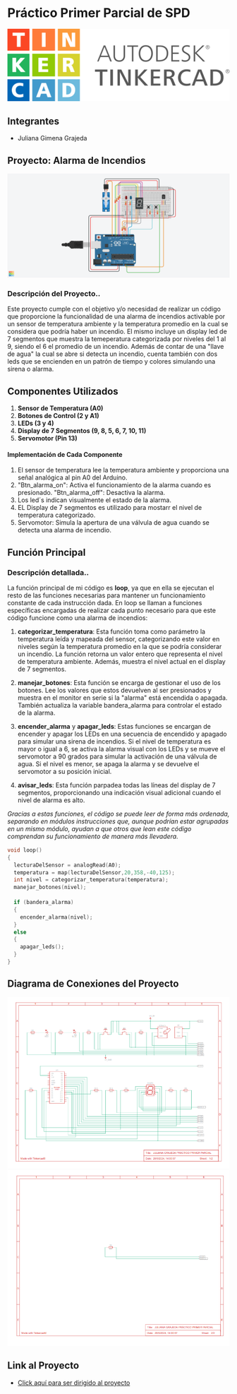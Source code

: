 # Práctico Primer Parcial de SPD
![Tinkercad](./imagenes/at.png)


## Integrantes
- Juliana Gimena Grajeda

## Proyecto: Alarma de Incendios

![Proyecto](./imagenes/PRIMER_PARCIAL.png)

### Descripción del Proyecto..
Este proyecto cumple con el objetivo y/o necesidad de realizar un código que proporcione la funcionalidad de una alarma de incendios activable por un sensor de temperatura ambiente y la temperatura promedio en la cual se considera que podría haber un incendio. El mismo incluye un display led de 7 segmentos que muestra la temeperatura categorizada por niveles del 1 al 9, siendo el 6 el promedio de un incendio.
Además de contar de una "llave de agua" la cual se abre si detecta un incendio, cuenta también con dos leds que se encienden en un patrón de tiempo y colores simulando una sirena o alarma.

## Componentes Utilizados

1. **Sensor de Temperatura (A0)**
2. **Botones de Control (2 y A1)**
3. **LEDs (3 y 4)**
4. **Display de 7 Segmentos (9, 8, 5, 6, 7, 10, 11)**
5. **Servomotor (Pin 13)**

#### Implementación de Cada Componente

1. El sensor de temperatura lee la temperatura ambiente y proporciona una señal analógica al pin A0 del Arduino.
2. "Btn_alarma_on": Activa el funcionamiento de la alarma cuando es presionado.
   "Btn_alarma_off": Desactiva la alarma.
3. Los led´s indican visualmente el estado de la alarma.
4. EL Display de 7 segmentos es utilizado para mostarr el nivel de temperatura categorizado.
5. Servomotor: Simula la apertura de una válvula de agua cuando se detecta una alarma de incendio.

## Función Principal

### Descripción detallada..
La función principal de mi código es **loop**, ya que en ella se ejecutan el resto de las funciones necesarias para mantener un funcionamiento constante de cada instrucción dada. En loop se llaman a funciones específicas encargadas de realizar cada punto necesario para que este código funcione como una alarma de incendios:

1. **categorizar_temperatura**: Esta función toma como parámetro la temperatura leída y mapeada del sensor, categorizando este valor en niveles según la temperatura promedio en la que se podría considerar un incendio. La función retorna un valor entero que representa el nivel de temperatura ambiente. Además, muestra el nivel actual en el display de 7 segmentos.

2. **manejar_botones**: Esta función se encarga de gestionar el uso de los botones. Lee los valores que estos devuelven al ser presionados y muestra en el monitor en serie si la "alarma" está encendida o apagada. También actualiza la variable bandera_alarma para controlar el estado de la alarma.

3. **encender_alarma** y **apagar_leds**: Estas funciones se encargan de encender y apagar los LEDs en una secuencia de encendido y apagado para simular una sirena de incendios. Si el nivel de temperatura es mayor o igual a 6, se activa la alarma visual con los LEDs y se mueve el servomotor a 90 grados para simular la activación de una válvula de agua. Si el nivel es menor, se apaga la alarma y se devuelve el servomotor a su posición inicial.

4. **avisar_leds**: Esta función parpadea todas las líneas del display de 7 segmentos, proporcionando una indicación visual adicional cuando el nivel de alarma es alto.

_Gracias a estas funciones, el código se puede leer de forma más ordenada, separando en módulos instrucciones que, aunque podrían estar agrupadas en un mismo módulo, ayudan a que otros que lean este código comprendan su funcionamiento de manera más llevadera._

~~~ C
void loop()
{
  lecturaDelSensor = analogRead(A0);
  temperatura = map(lecturaDelSensor,20,358,-40,125);
  int nivel = categorizar_temperatura(temperatura);
  manejar_botones(nivel); 
  
  if (bandera_alarma)
  {
    encender_alarma(nivel);
  }
  else
  {
    apagar_leds();
  }
}
~~~

## Diagrama de Conexiones del Proyecto

![pdf](./imagenes/df.png)
![pdf1](./imagenes/df1.png)

## Link al Proyecto
- [Click aquí para ser dirigido al proyecto](https://www.tinkercad.com/things/gUTzVkEOkP6-juliana-grajeda-practico-primer-parcial)


